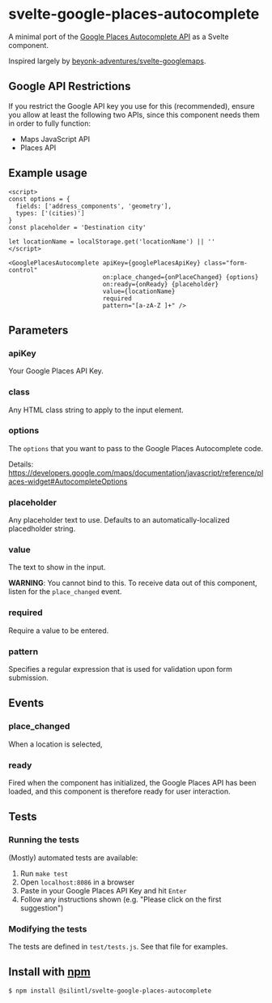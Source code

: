 # svelte-google-places-autocomplete

A minimal port of the
[Google Places Autocomplete API](https://developers.google.com/maps/documentation/javascript/places-autocomplete)
as a Svelte component.

Inspired largely by [beyonk-adventures/svelte-googlemaps](https://github.com/beyonk-adventures/svelte-googlemaps).

## Google API Restrictions

If you restrict the Google API key you use for this (recommended), ensure you allow at least the following two APIs, since this component needs them in order to fully function:

* Maps JavaScript API
* Places API

## Example usage

```svelte
<script>
const options = {
  fields: ['address_components', 'geometry'],
  types: ['(cities)']
}
const placeholder = 'Destination city'

let locationName = localStorage.get('locationName') || ''
</script>

<GooglePlacesAutocomplete apiKey={googlePlacesApiKey} class="form-control"
                          on:place_changed={onPlaceChanged} {options}
                          on:ready={onReady} {placeholder}
                          value={locationName}
                          required
                          pattern="[a-zA-Z ]+" />
```

## Parameters

### apiKey
Your Google Places API Key.

### class
Any HTML class string to apply to the input element.

### options
The `options` that you want to pass to the Google Places Autocomplete code.

Details:
<https://developers.google.com/maps/documentation/javascript/reference/places-widget#AutocompleteOptions>

### placeholder
Any placeholder text to use. Defaults to an automatically-localized placedholder
string.

### value
The text to show in the input.

**WARNING**: You cannot bind to this. To receive data out of this component,
listen for the `place_changed` event.

### required
Require a value to be entered.

### pattern
Specifies a regular expression that is used for validation upon form submission.


## Events

### place_changed
When a location is selected, 

### ready
Fired when the component has initialized, the Google Places API has been loaded,
and this component is therefore ready for user interaction.

## Tests

### Running the tests
(Mostly) automated tests are available:

1. Run `make test`
2. Open `localhost:8086` in a browser
3. Paste in your Google Places API Key and hit `Enter`
4. Follow any instructions shown (e.g. "Please click on the first suggestion")

### Modifying the tests

The tests are defined in `test/tests.js`. See that file for examples.

## Install with [npm](https://www.npmjs.com/package/@silintl/svelte-google-places-autocomplete)

    $ npm install @silintl/svelte-google-places-autocomplete
